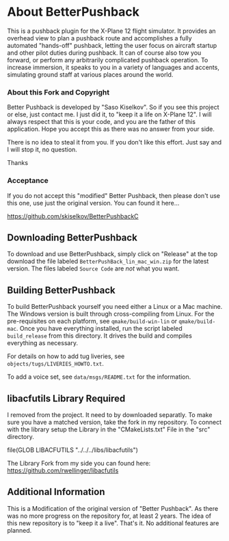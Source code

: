# About BetterPushback

This is a pushback plugin for the X-Plane 12 flight simulator.
It provides an overhead view to plan a pushback route and
accomplishes a fully automated "hands-off" pushback, letting the user
focus on aircraft startup and other pilot duties during pushback. It can
of course also tow you forward, or perform any arbitrarily complicated
pushback operation. To increase immersion, it speaks to you in a variety
of languages and accents, simulating ground staff at various places
around the world.

### About this Fork and Copyright

Better Pushback is developed by "Saso Kiselkov". So if you see this project or else, just contact me.
I just did it, to "keep it a life on X-Plane 12". I will always respect that this is your code,
and you are the father of this application. Hope you accept this as there was no answer from your side.

There is no idea to steal it from you. If you don't like this effort. Just say and I will stop it, no question.

Thanks

### Acceptance

If you do not accept this "modified" Better Pushback, then please don't use this one, use just the original version.
You can found it here...

https://github.com/skiselkov/BetterPushbackC


## Downloading BetterPushback

To download and use BetterPushback, simply click on "Release" at the top
download the file labeled `BetterPushBack_lin_mac_win.zip` for the latest version.
The files labeled `Source Code` are *not* what you want.

## Building BetterPushback

To build BetterPushback yourself you need either a Linux or a Mac
machine. The Windows version is built through cross-compiling from Linux.
For the pre-requisites on each platform, see `qmake/build-win-lin` or
`qmake/build-mac`. Once you have everything installed, run the script
labeled `build_release` from this directory. It drives the build and
compiles everything as necessary.

For details on how to add tug liveries, see
`objects/tugs/LIVERIES_HOWTO.txt`.

To add a voice set, see `data/msgs/README.txt` for the information.

## libacfutils Library Required

I removed from the project. It need to by downloaded separatly. To make sure you have a matched version, take the fork in my repository.
To connect with the library setup the Library in the "CMakeLists.txt" File in the "src" directory.

file(GLOB LIBACFUTILS "../../../libs/libacfutils")

The Library Fork from my side you can found here:
https://github.com/rwellinger/libacfutils


## Additional Information

This is a Modification of the original version of "Better Pushback". As there
was no more progress on the repository for, at least 2 years.
The idea of this new repository is to "keep it a live". That's it.
No additional features are planned.
